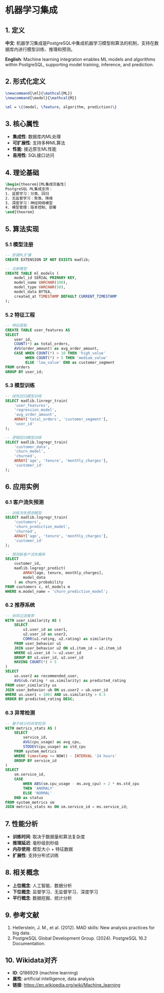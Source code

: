 # 机器学习集成

## 1. 定义

**中文**: 机器学习集成是PostgreSQL中集成机器学习模型和算法的机制，支持在数据库内进行模型训练、推理和预测。

**English**: Machine learning integration enables ML models and algorithms within PostgreSQL, supporting model training, inference, and prediction.

## 2. 形式化定义

```latex
\newcommand{\ml}{\mathcal{ML}}
\newcommand{\model}{\mathcal{M}}

\ml = \{(model, \feature, algorithm, prediction)\}
```

## 3. 核心属性

- **集成性**: 数据库内ML处理
- **可扩展性**: 支持多种ML算法
- **性能**: 接近原生ML性能
- **易用性**: SQL接口访问

## 4. 理论基础

```latex
\begin{theorem}[ML集成完备性]
PostgreSQL ML集成支持：
1. 监督学习：分类、回归
2. 无监督学习：聚类、降维
3. 深度学习：神经网络模型
4. 模型管理：版本控制、部署
\end{theorem}
```

## 5. 算法实现

### 5.1 模型注册

```sql
-- 安装ML扩展
CREATE EXTENSION IF NOT EXISTS madlib;

-- 注册模型
CREATE TABLE ml_models (
    model_id SERIAL PRIMARY KEY,
    model_name VARCHAR(100),
    model_type VARCHAR(50),
    model_data BYTEA,
    created_at TIMESTAMP DEFAULT CURRENT_TIMESTAMP
);
```

### 5.2 特征工程

```sql
-- 特征提取
CREATE TABLE user_features AS
SELECT
    user_id,
    COUNT(*) as total_orders,
    AVG(order_amount) as avg_order_amount,
    CASE WHEN COUNT(*) > 10 THEN 'high_value'
         WHEN COUNT(*) > 5 THEN 'medium_value'
         ELSE 'low_value' END as customer_segment
FROM orders
GROUP BY user_id;
```

### 5.3 模型训练

```sql
-- 线性回归模型训练
SELECT madlib.linregr_train(
    'user_features',
    'regression_model',
    'avg_order_amount',
    ARRAY['total_orders', 'customer_segment'],
    'user_id'
);

-- 逻辑回归模型训练
SELECT madlib.logregr_train(
    'customer_data',
    'churn_model',
    'churned',
    ARRAY['age', 'tenure', 'monthly_charges'],
    'customer_id'
);
```

## 6. 应用实例

### 6.1 客户流失预测

```sql
-- 训练流失预测模型
SELECT madlib.logregr_train(
    'customers',
    'churn_prediction_model',
    'churned',
    ARRAY['age', 'tenure', 'monthly_charges'],
    'customer_id'
);

-- 预测新客户流失概率
SELECT
    customer_id,
    madlib.logregr_predict(
        ARRAY[age, tenure, monthly_charges],
        model_data
    ) as churn_probability
FROM customers c, ml_models m
WHERE m.model_name = 'churn_prediction_model';
```

### 6.2 推荐系统

```sql
-- 协同过滤推荐
WITH user_similarity AS (
    SELECT
        u1.user_id as user1,
        u2.user_id as user2,
        CORR(u1.rating, u2.rating) as similarity
    FROM user_behavior u1
    JOIN user_behavior u2 ON u1.item_id = u2.item_id
    WHERE u1.user_id != u2.user_id
    GROUP BY u1.user_id, u2.user_id
    HAVING COUNT(*) > 5
)
SELECT
    us.user2 as recommended_user,
    AVG(ub.rating * us.similarity) as predicted_rating
FROM user_similarity us
JOIN user_behavior ub ON us.user2 = ub.user_id
WHERE us.user1 = 1001 AND us.similarity > 0.5
ORDER BY predicted_rating DESC;
```

### 6.3 异常检测

```sql
-- 基于统计的异常检测
WITH metrics_stats AS (
    SELECT
        service_id,
        AVG(cpu_usage) as avg_cpu,
        STDDEV(cpu_usage) as std_cpu
    FROM system_metrics
    WHERE timestamp >= NOW() - INTERVAL '24 hours'
    GROUP BY service_id
)
SELECT
    sm.service_id,
    CASE
        WHEN ABS(sm.cpu_usage - ms.avg_cpu) > 2 * ms.std_cpu
        THEN 'ANOMALY'
        ELSE 'NORMAL'
    END as status
FROM system_metrics sm
JOIN metrics_stats ms ON sm.service_id = ms.service_id;
```

## 7. 性能分析

- **训练时间**: 取决于数据量和算法复杂度
- **推理延迟**: 毫秒级到秒级
- **内存使用**: 模型大小 + 特征数据
- **扩展性**: 支持分布式训练

## 8. 相关概念

- **上位概念**: 人工智能、数据分析
- **下位概念**: 监督学习、无监督学习、深度学习
- **平行概念**: 数据挖掘、统计分析

## 9. 参考文献

1. Hellerstein, J. M., et al. (2012). MAD skills: New analysis practices for big data.
2. PostgreSQL Global Development Group. (2024). PostgreSQL 16.2 Documentation.

## 10. Wikidata对齐

- **ID**: Q186929 (machine learning)
- **属性**: artificial intelligence, data analysis
- **链接**: <https://en.wikipedia.org/wiki/Machine_learning>
